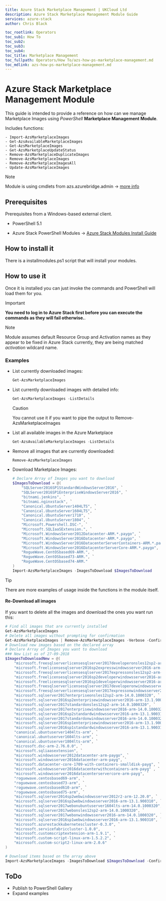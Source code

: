 ```yaml
---
title: Azure Stack Marketplace Management | UKCloud Ltd
description: Azure Stack Marketplace Management Module Guide
services: azure-stack
author: Chris Black

toc_rootlink: Operators
toc_sub1: How To
toc_sub2:
toc_sub3:
toc_sub4:
toc_title: Marketplace Management
toc_fullpath: Operators/How To/azs-how-ps-marketplace-management.md
toc_mdlink: azs-how-ps-marketplace-management.md
---
```

# Azure Stack Marketplace Management Module

This guide is intended to provide a reference on how can we manage Marketplace Images using *PowerShell* **Marketplace Management Module**.

Includes functions:

    - Import-AzsMarketplaceImages
    - Get-AzsAvailableMarketplaceImages
    - Get-AzsMarketplaceImages
    - Get-AzsMarketplaceUpdateStatus
    - Remove-AzsMarketplaceDuplicateImages
    - Remove-AzsMarketplaceImages
    - Remove-AzsMarketplaceImagesAll
    - Update-AzsMarketplaceImages

> [!NOTE]
> Module is using cmdlets from azs.azurebridge.admin -> [more info](https://docs.microsoft.com/en-us/powershell/module/azs.azurebridge.admin/)

## Prerequisites

Prerequisites from a Windows-based external client.

* PowerShell 5.1

* Azure Stack PowerShell Modules -> [Azure Stack Modules Install Guide](https://docs.ukcloud.com/articles/azure/azs-how-configure-powershell-operators.html)

## How to install it

There is a installmodules.ps1 script that will install your modules.

## How to use it

Once it is installed you can just invoke the commands and PowerShell will load them for you.

> [!IMPORTANT]
> **You need to log in to Azure Stack first before you can execute the commands as they will fail otherwise.**.

> [!NOTE]
> Module assumes default Resource Group and Activation names as they appear to be fixed in Azure Stack currently, they are being matched *activation* wildcard name.

### Examples

* List currently downloaded images:

    ```powershell
    Get-AzsMarketplaceImages
    ```

* List currently downloaded images with detailed info:

    ```powershell
    Get-AzsMarketplaceImages -ListDetails
    ```

    > [!CAUTION]
    > You cannot use it if you want to pipe the output to Remove-AzsMarketplaceImages

* List all available images in the Azure Marketplace

    ```powershell
    Get-AzsAvailableMarketplaceImages -ListDetails
    ```

* Remove all images that are currently downloaded:

    ```powershell
    Remove-AzsMarketplaceImages
    ```

* Download Marketplace Images:

    ```powershell
    # Declare Array of Images you want to download
    $ImagesToDownload = @(
        "SQLServer2016SP1StandardWindowsServer2016", `
        "SQLServer2016SP1EnterpriseWindowsServer2016", `
        "bitnami.jenkins", `
        "bitnami.nginxstack", `
        "Canonical.UbuntuServer1404LTS", `
        "Canonical.UbuntuServer1604LTS", `
        "Canonical.UbuntuServer1710", `
        "Canonical.UbuntuServer1804", `
        "Microsoft.Powershell.DSC-", `
        "Microsoft.SQLIaaSExtension.", `
        "Microsoft.WindowsServer2012Datacenter-ARM.*.paygo", `
        "Microsoft.WindowsServer2016Datacenter-ARM.*.paygo", `
        "Microsoft.WindowsServer2016DatacenterServerContainers-ARM.*.paygo", `
        "Microsoft.WindowsServer2016DatacenterServerCore-ARM.*.paygo", `
        "RogueWave.CentOSbased69-ARM.", `
        "RogueWave.CentOSbased73-ARM.", `
        "RogueWave.CentOSbased74-ARM." 
    )
    Import-AzsMarketplaceImages -ImagesToDownload $ImagesToDownload
    ```

> [!TIP]
> There are more examples of usage inside the functions in the module itself.

#### Re-Download all images

If you want to delete all the images and download the ones you want run this:

```powershell
# Find all images that are currently installed
Get-AzsMarketplaceImages
# Delete all images without prompting for confirmation
Get-AzsMarketplaceImages | Remove-AzsMarketplaceImages -Verbose -Confirm:$false -Force
# Download new images based on the declared array
# Declare Array of Images you want to download
### New List as of 27-09-2018
$ImagesToDownloadNew = @(
    "microsoft.freesqlserverlicensesqlserver2017developeronsles12sp2-arm-14.0.1000320", `
    "microsoft.freelicensesqlserver2016sp2expresswindowsserver2016-arm-13.1.900310", `
    "microsoft.freesqlserverlicensesqlserver2017expressonsles12sp2-arm-14.0.1000320", `
    "microsoft.freelicensesqlserver2016sp2developerwindowsserver2016-arm-13.1.900310", `
    "microsoft.freelicensesqlserver2016sp1developerwindowsserver2016-arm-13.1.900310", `
    "microsoft.freesqlserverlicensesqlserver2017developeronwindowsserver2016-arm-14.0.1000204", `
    "microsoft.freesqlserverlicensesqlserver2017expressonwindowsserver2016-arm-14.0.1000320", `
    "microsoft.sqlserver2017enterpriseonsles12sp2-arm-14.0.1000320", `
    "microsoft.sqlserver2016sp2enterprisewindowsserver2016-arm-13.1.900310", `
    "microsoft.sqlserver2017standardonsles12sp2-arm-14.0.1000320", `
    "microsoft.sqlserver2017enterprisewindowsserver2016-arm-14.0.1000320", `
    "microsoft.sqlserver2016sp2standardwindowsserver2016-arm-13.1.900310", `
    "microsoft.sqlserver2017standardonwindowsserver2016-arm-14.0.1000320", `
    "microsoft.sqlserver2016sp1enterprisewindowsserver2016-arm-13.1.900310", `
    "microsoft.sqlserver2016sp1standardwindowsserver2016-arm-13.1.900310", `
    "canonical.ubuntuserver1404lts-arm", `
    "canonical.ubuntuserver1604lts-arm", `
    "canonical.ubuntuserver1804lts-arm", `
    "microsoft.dsc-arm-2.76.0.0", `
    "microsoft.sqliaasextension", `
    "microsoft.windowsserver2012datacenter-arm-paygo", `
    "microsoft.windowsserver2016datacenter-arm-payg", `
    "microsoft.datacenter-core-1709-with-containers-smalldisk-payg", `
    "microsoft.windowsserver2016datacenterwithcontainers-arm-payg" , `
    "microsoft.windowsserver2016datacenterservercore-arm-payg", `
    "roguewave.centosbased69-arm", `
    "roguewave.centosbased73-arm", `
    "roguewave.centosbased610-arm", `
    "roguewave.centosbased75-arm", `
    "microsoft.sqlserver2014sp2webwindowsserver2012r2-arm-12.20.0", `
    "microsoft.sqlserver2016sp2webwindowsserver2016-arm-13.1.900310", `
    "microsoft.sqlserver2017webonubuntuserver1604lts-arm-14.0.1000320", `
    "microsoft.sqlserver2017webonsles12sp2-arm-14.0.1000320", `
    "microsoft.sqlserver2017webonwindowsserver2016-arm-14.0.1000320", `
    "microsoft.sqlserver2016sp1webwindowsserver2016-arm-13.1.900310", `
    "microsoft.azurestackkubernetescluster-0.3.0", `
    "microsoft.servicefabriccluster-1.0.0",
    "microsoft.customscriptextension-arm-1.9.1", `
    "microsoft.custom-script-linux-arm-1.5.2.2", `
    "microsoft.custom-script2-linux-arm-2.0.6"
)

# Download items based on the array above
Import-AzsMarketplaceImages -ImagesToDownload $ImagesToDownload -Confirm:$false -Force -Verbose
```

## ToDo

* Publish to PowerShell Gallery
* Expand examples
